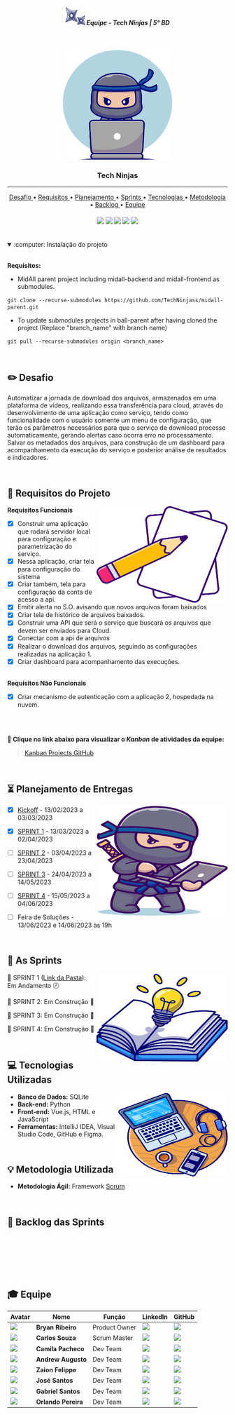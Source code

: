 <h5 align="center"> <img src = "https://github.com/TechNinjass/midall-parent/blob/main/docs/Images/arminha.png" width="45" height="40" /> Equipe - Tech Ninjas | 5° BD </h5>

<br>

<p align="center">
<img src ="https://github.com/TechNinjass/midall-parent/blob/main/docs/Images/logo-techNinjass.png" width="250" height="250"/>
 </h3>
<p align="center">

<p align="center">
      <h3 align="center"> Tech Ninjas </h3>
<p align="center">

<hr>

<p align="center"> 
  <a href ="#pencil2-desafio"> Desafio </a>  • 
  <a href ="#dart-requisitos-do-projeto"> Requisitos </a>  •
  <a href ="#hourglass_flowing_sand-planejamento-de-entregas"> Planejamento </a>  • 
  <a href ="#date-as-sprints"> Sprints </a>  • 
  <a href ="#computer-tecnologias-utilizadas"> Tecnologias </a>  • 
  <a href ="#bulb-metodologia-utilizada"> Metodologia </a>  • 
  <a href ="#dart-backlog-das-sprints"> Backlog </a>  •
  <a href ="#mortar_board-equipe"> Equipe </a> 
</p>

<h4 align="center"> 
 <a href="https://www.python.org/"><img src = "https://img.shields.io/badge/python-3670A0?style=for-the-badge&logo=python&logoColor=ffdd54"/></a>
 <a href="https://vuejs.org/"><img src = "https://img.shields.io/badge/vuejs-%2335495e.svg?style=for-the-badge&logo=vuedotjs&logoColor=%234FC08D"/></a>
 <a href="https://www.sqlite.org/index.html"><img src = "https://img.shields.io/badge/sqlite-%2307405e.svg?style=for-the-badge&logo=sqlite&logoColor=white"/></a>
 <a href="https://www.docker.com/"><img src = "https://img.shields.io/badge/docker-%230db7ed.svg?style=for-the-badge&logo=docker&logoColor=white"/></a>
 <a href="https://flask.palletsprojects.com/en/2.2.x/"><img src = "https://img.shields.io/badge/flask-%23000.svg?style=for-the-badge&logo=flask&logoColor=white"/></a>
</h4>

<br>

<details open><summary>:computer: Instalação do projeto</summary>

<br>

**Requisitos:**

- MidAll parent project including midall-backend and midall-frontend as submodules.

```
git clone --recurse-submodules https://github.com/TechNinjass/midall-parent.git
```

- To update submodules projects in ball-parent after having cloned the project (Replace "branch_name" with branch name)
```
git pull --recurse-submodules origin <branch_name>
```

</details>

<br>

## :pencil2: Desafio

Automatizar a jornada de download dos arquivos, armazenados em uma plataforma de vídeos, realizando essa transferência para cloud, através do desenvolvimento de uma aplicação como serviço, tendo como funcionalidade com o usuário somente um menu de configuração, que terão os parâmetros necessários para que o serviço de download processe automaticamente, gerando alertas caso ocorra erro no processamento. Salvar os metadados dos arquivos, para construção de um dashboard para acompanhamento da execução do serviço e posterior análise de resultados e indicadores.

<br>

## :dart: Requisitos do Projeto

<img align="right" width="300" height="220" src="https://github.com/TechNinjass/midall-parent/blob/main/docs/Images/lapis-papel.png">

**Requisitos Funcionais**
 - [x]  Construir uma aplicação que rodará servidor local para configuração e parametrização do serviço.
 - [x]  Nessa aplicação, criar tela para configuração do sistema
 - [x]  Criar também, tela para configuração da conta de acesso a api.
 - [x]  Emitir alerta no S.O. avisando que novos arquivos foram baixados
 - [x]  Criar tela de histórico de arquivos baixados.
 - [x]  Construir uma API que será o serviço que buscará os arquivos que devem ser enviados para Cloud.
 - [x]  Conectar com a api de arquivos 
 - [x]  Realizar o download dos arquivos, seguindo as configurações realizadas na aplicação 1.
 - [x]  Criar dashboard para acompanhamento das execuções.<br><br>

**Requisitos Não Funcionais**

 - [x]  Criar mecanismo de autenticação com a aplicação 2, hospedada na nuvem.<br><br>

<br>

**:link: Clique no link abaixo para visualizar o *Kanban* de atividades da equipe:** 
> [Kanban Projects GitHub](https://github.com/orgs/TechNinjass/projects/2)

<br>

## :hourglass_flowing_sand: Planejamento de Entregas

<img align="right" width="300" height="250" src="https://github.com/TechNinjass/midall-parent/blob/main/docs/Images/techNinjassDEV.png">

- [x] [Kickoff]() - 13/02/2023 a 03/03/2023

- [x] [SPRINT 1](https://github.com/TechNinjass/midall-parent/blob/main/sprints/sprint-1.md) - 13/03/2023 a 02/04/2023

- [ ] [SPRINT 2]() - 03/04/2023 a 23/04/2023

- [ ] [SPRINT 3]() - 24/04/2023 a 14/05/2023

- [ ] [SPRINT 4]() - 15/05/2023 a 04/06/2023

- [ ] Feira de Soluções - 13/06/2023 e 14/06/2023 às 19h

<br>

## :date: As Sprints

<img align="right" width="300" height="200" src="https://github.com/TechNinjass/midall-parent/blob/main/docs/Images/livro-lampada.png">

🔖 SPRINT 1 ([Link da Pasta](https://github.com/TechNinjass/midall-parent/blob/main/sprints/sprint-1.md)):  Em Andamento 🕗

🔖 SPRINT 2: Em Construção 🚧

🔖 SPRINT 3: Em Construção 🚧

🔖 SPRINT 4: Em Construção 🚧

<br>

## :computer: Tecnologias Utilizadas

<img align="right" width="250" height="190" src="https://github.com/TechNinjass/midall-parent/blob/main/docs/Images/mesa-dev.png">

* **Banco de Dados:** SQLite
* **Back-end:** Python
* **Front-end:** Vue.js, HTML e JavaScript
* **Ferramentas:** IntelliJ IDEA, Visual Studio Code, GitHub e Figma.

<br>

## :bulb: Metodologia Utilizada

* **Metodologia Ágil:** Framework [Scrum](https://www.desenvolvimentoagil.com.br/scrum/)

<br>

## :dart: Backlog das Sprints

<h1 align="center"> <img src = "" /></h1>

<br>

## :mortar_board: Equipe 

|Avatar|Nome|Função|LinkedIn|GitHub|
| -------- |-------- |-------- |-------- |-------- |
<img src = "https://avatars.githubusercontent.com/u/70216549?v=4" height="50"/> |**Bryan Ribeiro**|Product Owner|[<img src="https://img.shields.io/badge/linkedin-%230077B5.svg?&style=for-the-badge&logo=linkedin&logoColor=white" />](https://www.linkedin.com/in/bryanrribeiro/)|[<img src="https://camo.githubusercontent.com/fbc3df79ffe1a99e482b154b29262ecbb10d6ee4ed22faa82683aa653d72c4e1/68747470733a2f2f696d672e736869656c64732e696f2f62616467652f4769744875622d3130303030303f7374796c653d666f722d7468652d6261646765266c6f676f3d676974687562266c6f676f436f6c6f723d7768697465" />](https://github.com/BryanRibeiro)
<img src = "https://avatars.githubusercontent.com/u/74521818?v=4" height="50"/> |**Carlos Souza**|Scrum Master|[<img src="https://img.shields.io/badge/linkedin-%230077B5.svg?&style=for-the-badge&logo=linkedin&logoColor=white" />](https://www.linkedin.com/in/carlos-fernando-souza-94aa074b/)|[<img src="https://camo.githubusercontent.com/fbc3df79ffe1a99e482b154b29262ecbb10d6ee4ed22faa82683aa653d72c4e1/68747470733a2f2f696d672e736869656c64732e696f2f62616467652f4769744875622d3130303030303f7374796c653d666f722d7468652d6261646765266c6f676f3d676974687562266c6f676f436f6c6f723d7768697465" />](https://github.com/CarlosSouza87)
<img src = "https://avatars.githubusercontent.com/u/64873345?v=4" height="50"/> |**Camila Pacheco**|Dev Team|[<img src="https://img.shields.io/badge/linkedin-%230077B5.svg?&style=for-the-badge&logo=linkedin&logoColor=white" />](https://www.linkedin.com/in/camilaffpacheco/)|[<img src="https://camo.githubusercontent.com/fbc3df79ffe1a99e482b154b29262ecbb10d6ee4ed22faa82683aa653d72c4e1/68747470733a2f2f696d672e736869656c64732e696f2f62616467652f4769744875622d3130303030303f7374796c653d666f722d7468652d6261646765266c6f676f3d676974687562266c6f676f436f6c6f723d7768697465" />](https://github.com/camilaffpacheco)
<img src = "https://avatars.githubusercontent.com/u/81338441?v=4" height="50"/> |**Andrew Augusto**|Dev Team|[<img src="https://img.shields.io/badge/linkedin-%230077B5.svg?&style=for-the-badge&logo=linkedin&logoColor=white" />](https://www.linkedin.com/in/andrew-augusto-778585127/)|[<img src="https://camo.githubusercontent.com/fbc3df79ffe1a99e482b154b29262ecbb10d6ee4ed22faa82683aa653d72c4e1/68747470733a2f2f696d672e736869656c64732e696f2f62616467652f4769744875622d3130303030303f7374796c653d666f722d7468652d6261646765266c6f676f3d676974687562266c6f676f436f6c6f723d7768697465" />](https://github.com/AndrewAugusto)
<img src = "https://avatars.githubusercontent.com/u/81268185?v=4" height="50"/> |**Zaion Felippe**|Dev Team|[<img src="https://img.shields.io/badge/linkedin-%230077B5.svg?&style=for-the-badge&logo=linkedin&logoColor=white" />](https://www.linkedin.com/in/zaion-gomes-b17657214/)|[<img src="https://camo.githubusercontent.com/fbc3df79ffe1a99e482b154b29262ecbb10d6ee4ed22faa82683aa653d72c4e1/68747470733a2f2f696d672e736869656c64732e696f2f62616467652f4769744875622d3130303030303f7374796c653d666f722d7468652d6261646765266c6f676f3d676974687562266c6f676f436f6c6f723d7768697465" />](https://github.com/ZaionKun)
<img src = "https://avatars.githubusercontent.com/u/80988756?v=4" height="50"/> |**José Santos**|Dev Team|[<img src="https://img.shields.io/badge/linkedin-%230077B5.svg?&style=for-the-badge&logo=linkedin&logoColor=white" />](https://www.linkedin.com/in/jos%C3%A9-maria-reis-dos-santos/)|[<img src="https://camo.githubusercontent.com/fbc3df79ffe1a99e482b154b29262ecbb10d6ee4ed22faa82683aa653d72c4e1/68747470733a2f2f696d672e736869656c64732e696f2f62616467652f4769744875622d3130303030303f7374796c653d666f722d7468652d6261646765266c6f676f3d676974687562266c6f676f436f6c6f723d7768697465" />](https://github.com/Jose-dos-santos)
<img src = "https://avatars.githubusercontent.com/u/48994698?v=4" height="50"/> |**Gabriel Santos**|Dev Team|[<img src="https://img.shields.io/badge/linkedin-%230077B5.svg?&style=for-the-badge&logo=linkedin&logoColor=white" />](https://www.linkedin.com/in/gabriel-santos-87922b170/)|[<img src="https://camo.githubusercontent.com/fbc3df79ffe1a99e482b154b29262ecbb10d6ee4ed22faa82683aa653d72c4e1/68747470733a2f2f696d672e736869656c64732e696f2f62616467652f4769744875622d3130303030303f7374796c653d666f722d7468652d6261646765266c6f676f3d676974687562266c6f676f436f6c6f723d7768697465" />](https://github.com/gabrieljssantos)
<img src = "https://avatars.githubusercontent.com/u/71853528?v=4" height="50"/> |**Orlando Pereira**|Dev Team|[<img src="https://img.shields.io/badge/linkedin-%230077B5.svg?&style=for-the-badge&logo=linkedin&logoColor=white" />](https://www.linkedin.com/in/orlando-pereira-a09ba9214/)|[<img src="https://camo.githubusercontent.com/fbc3df79ffe1a99e482b154b29262ecbb10d6ee4ed22faa82683aa653d72c4e1/68747470733a2f2f696d672e736869656c64732e696f2f62616467652f4769744875622d3130303030303f7374796c653d666f722d7468652d6261646765266c6f676f3d676974687562266c6f676f436f6c6f723d7768697465" />](https://github.com/Orlandi-a11)

<br>


